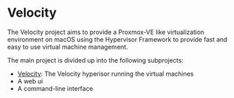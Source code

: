 # Velocity

The Velocity project aims to provide a Proxmox-VE like virtualization environment on macOS using the Hypervisor Framework to provide fast and easy to use virtual machine management.

The main project is divided up into the following subprojects:

- [Velocity](https://github.com/VelocityVMM/Velocity): The Velocity hyperisor running the virtual machines
- A web ui
- A command-line interface
